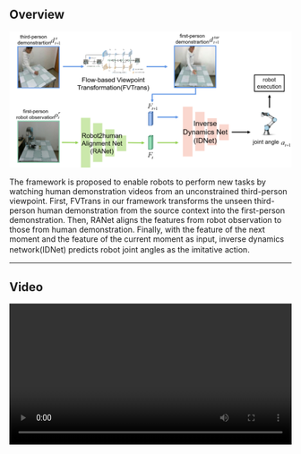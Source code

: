 

## Overview


![](./img/align.png "")

The framework is proposed to enable robots to perform new tasks by watching human demonstration videos from an unconstrained third-person viewpoint. First, FVTrans in our framework transforms the unseen third-person human demonstration from the source context into the first-person demonstration. Then, RANet aligns the features from robot observation to those from human demonstration. Finally, with the feature of the next moment and the feature of the current moment as input, inverse dynamics network(IDNet) predicts robot joint angles as the imitative action.
　
<br/>

----

## Video

<div>
		<video  height="70%" width="100%" controls>
		  <source src="./video/video.mp4" type="video/mp4">
		</video>

	
</div>
<br/>



